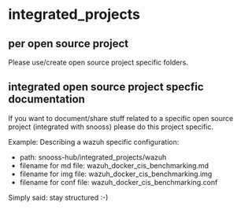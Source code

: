 # integrated_projects

## per open source project
Please use/create open source project specific folders.

## integrated open source project specfic documentation
If you want to document/share stuff related to a specific open source project (integrated with snooss) please do this project specific.

Example:
Describing a wazuh specific configuration:
- path: snooss-hub/integrated_projects/wazuh
- filename for md file: wazuh_docker_cis_benchmarking.md
- filename for img file: wazuh_docker_cis_benchmarking.img
- filename for conf file: wazuh_docker_cis_benchmarking.conf

Simply said: stay structured :-)

